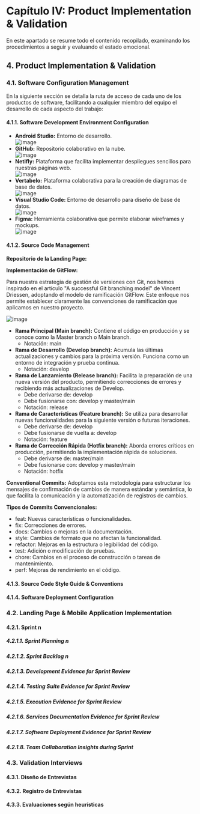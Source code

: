 # Capítulo IV: Product Implementation & Validation
En este apartado se resume todo el contenido recopilado, examinando los procedimientos a seguir y evaluando el estado emocional.
## 4. Product Implementation & Validation
### 4.1. Software Configuration Management
En la siguiente sección se detalla la ruta de acceso de cada uno de los productos de software, facilitando a cualquier miembro del equipo el desarrollo de cada aspecto del trabajo:
#### 4.1.1. Software Development Environment Configuration
* **Android Studio:** Entorno de desarrollo.\
![image](https://upload.wikimedia.org/wikipedia/commons/c/c1/Android_Studio_icon_%282023%29.svg)
* **GitHub:** Repositorio colaborativo en la nube.\
![image](https://cdn-1.webcatalog.io/catalog/github/github-icon-filled-256.png?v=1744774208192)
* **Netifly:** Plataforma que facilita implementar despliegues sencillos para nuestras páginas web.\
![image](https://cmscritic.com/ms-content/uploads/2023/11/netlifty-icon.png?format=auto&width=256)
* **Vertabelo:** Plataforma colaborativa para la creación de diagramas de base de datos.\
![image](https://hackmd.io/_uploads/r1BjjyQgC.png)
* **Visual Studio Code:** Entorno de desarrollo para diseño de base de datos.\
![image](https://hackmd.io/_uploads/Hy8d2y7lR.png)
* **Figma:** Herramienta colaborativa que permite elaborar wireframes y mockups.\
![image](https://hackmd.io/_uploads/BJ99okXeR.png)

#### 4.1.2. Source Code Management
**Repositorio de la Landing Page:** 

**Implementación de GitFlow:**

Para nuestra estrategia de gestión de versiones con Git, nos hemos inspirado en el artículo "A successful Git branching model" de Vincent Driessen, adoptando el modelo de ramificación GitFlow. Este enfoque nos permite establecer claramente las convenciones de ramificación que aplicamos en nuestro proyecto.

![image](https://hackmd.io/_uploads/rJt95BobA.png)
* **Rama Principal (Main branch):** Contiene el código en producción y se conoce como la Master branch o Main branch.
    * Notación: main
* **Rama de Desarrollo (Develop branch):** Acumula las últimas actualizaciones y cambios para la próxima versión. Funciona como un entorno de integración y prueba continua.
    * Notación: develop
* **Rama de Lanzamiento (Release branch):** Facilita la preparación de una nueva versión del producto, permitiendo correcciones de errores y recibiendo más actualizaciones de Develop.
    * Debe derivarse de: develop
    * Debe fusionarse con: develop y master/main
    * Notación: release
* **Rama de Características (Feature branch):** Se utiliza para desarrollar nuevas funcionalidades para la siguiente versión o futuras iteraciones.
    * Debe derivarse de: develop
    * Debe fusionarse de vuelta a: develop
    * Notación: feature
* **Rama de Corrección Rápida (Hotfix branch):** Aborda errores críticos en producción, permitiendo la implementación rápida de soluciones.
    * Debe derivarse de: master/main
    * Debe fusionarse con: develop y master/main
    * Notación: hotfix

**Conventional Commits:** 
Adoptamos esta metodología para estructurar los mensajes de confirmación de cambios de manera estándar y semántica, lo que facilita la comunicación y la automatización de registros de cambios.

**Tipos de Commits Convencionales:**
* feat: Nuevas características o funcionalidades.
* fix: Correcciones de errores.
* docs: Cambios o mejoras en la documentación.
* style: Cambios de formato que no afectan la funcionalidad.
* refactor: Mejoras en la estructura o legibilidad del código.
* test: Adición o modificación de pruebas.
* chore: Cambios en el proceso de construcción o tareas de mantenimiento.
* perf: Mejoras de rendimiento en el código.

#### 4.1.3. Source Code Style Guide & Conventions
#### 4.1.4. Software Deployment Configuration

### 4.2. Landing Page & Mobile Application Implementation
#### 4.2.1. Sprint n
##### 4.2.1.1. Sprint Planning n
##### 4.2.1.2. Sprint Backlog n
##### 4.2.1.3. Development Evidence for Sprint Review
##### 4.2.1.4. Testing Suite Evidence for Sprint Review
##### 4.2.1.5. Execution Evidence for Sprint Review
##### 4.2.1.6. Services Documentation Evidence for Sprint Review
##### 4.2.1.7. Software Deployment Evidence for Sprint Review
##### 4.2.1.8. Team Collaboration Insights during Sprint

### 4.3. Validation Interviews
#### 4.3.1. Diseño de Entrevistas
#### 4.3.2. Registro de Entrevistas
#### 4.3.3. Evaluaciones según heurísticas